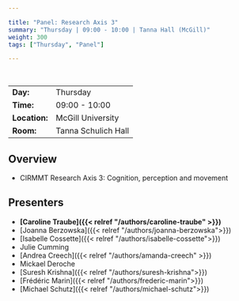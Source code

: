 ```yaml
---

title: "Panel: Research Axis 3"
summary: "Thursday | 09:00 - 10:00 | Tanna Hall (McGill)"
weight: 300
tags: ["Thursday", "Panel"]

---
```


<br>

| | |
| - | - |
| **Day:** | Thursday |
| **Time:** | 09:00 - 10:00 |
| **Location:** | McGill University |
| **Room:** | Tanna Schulich Hall |

## Overview

- CIRMMT Research Axis 3: Cognition, perception and movement

## Presenters

- **[Caroline Traube]({{< relref "/authors/caroline-traube" >}})**
- [Joanna Berzowska]({{< relref "/authors/joanna-berzowska">}})
- [Isabelle Cossette]({{< relref "/authors/isabelle-cossette">}})
- Julie Cumming
- [Andrea Creech]({{< relref "/authors/amanda-creech" >}})
- Mickael Deroche
- [Suresh Krishna]({{< relref "/authors/suresh-krishna">}})
- [Frédéric Marin]({{< relref "/authors/frederic-marin">}})
- [Michael Schutz]({{< relref "/authors/michael-schutz">}})
<!-- - [Elizabeth Zimmerman]({{< relref "/authors/elizabeth-zimmerman" >}}) -->
